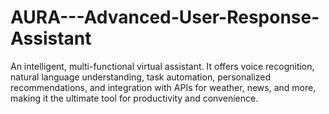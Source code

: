 # AURA---Advanced-User-Response-Assistant
An intelligent, multi-functional virtual assistant.
It offers voice recognition, natural language understanding, task automation, personalized recommendations, and integration with APIs for weather, news, and more, making it the ultimate tool for productivity and convenience.
